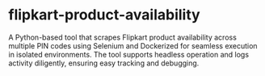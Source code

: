 # flipkart-product-availability
A Python-based tool that scrapes Flipkart product availability across multiple PIN codes using Selenium and Dockerized for seamless execution in isolated environments. The tool supports headless operation and logs activity diligently, ensuring easy tracking and debugging.





